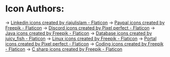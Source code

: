 # Icon Authors:

→ <a href="https://www.flaticon.com/free-icons/linkedin" title="linkedin icons">Linkedin icons created by riajulislam - Flaticon</a>
→ <a href="https://www.flaticon.com/free-icons/paypal" title="paypal icons">Paypal icons created by Freepik - Flaticon</a>
→ <a href="https://www.flaticon.com/free-icons/discord" title="discord icons">Discord icons created by Pixel perfect - Flaticon</a>
→ <a href="https://www.flaticon.com/free-icons/java" title="java icons">Java icons created by Freepik - Flaticon</a>
→ <a href="https://www.flaticon.com/free-icons/database" title="database icons">Database icons created by juicy_fish - Flaticon</a>
→ <a href="https://www.flaticon.com/free-icons/linux" title="linux icons">Linux icons created by Freepik - Flaticon</a>
→ <a href="https://www.flaticon.com/free-icons/portal" title="portal icons">Portal icons created by Pixel perfect - Flaticon</a>
→ <a href="https://www.flaticon.com/free-icons/coding" title="coding icons">Coding icons created by Freepik - Flaticon</a>
→ <a href="https://www.flaticon.com/free-icons/c-sharp" title="c sharp icons">C sharp icons created by Freepik - Flaticon</a>